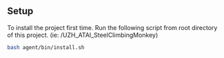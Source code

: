 ## Setup

To install the project first time. 
Run the following script from root directory of 
this project. (ie: /UZH_ATAI_SteelClimbingMonkey)

```bash
bash agent/bin/install.sh
```

